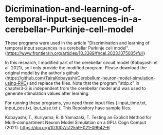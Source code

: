 # Dicrimination-and-learning-of-temporal-input-sequences-in-a-cerebellar-Purkinje-cell-model

These programs were used in the article "Discrimination and learning of temporal input sequences in a cerebellar Purkinje cell model". 
(https://www.frontiersin.org/articles/10.3389/fncel.2023.1075005/full)

In this research, I modified part of the cerebellar circuit model (Kobayashi et al. 2021), so I only provide the modified program. Please download the original model by the author's github (https://github.com/TairaKobayashi/Cerebellum-neuron-model-simulation-using-RKC) and replace the files. Note that the program "stdp.c" in chapter3-3 is independent from the cerebellar model and was used to generate stimulation values after learning.

For running these programs, you need three input files ( input_time.txt, input_pos.txt, iput_size.txt ). This Repository have sample files.

Kobayashi, T., Kuriyama, R. & Yamazaki, T. Testing an Explicit Method for Multi-compartment Neuron Model Simulation on a GPU. Cogn Comput (2021). https://doi.org/10.1007/s12559-021-09942-6
